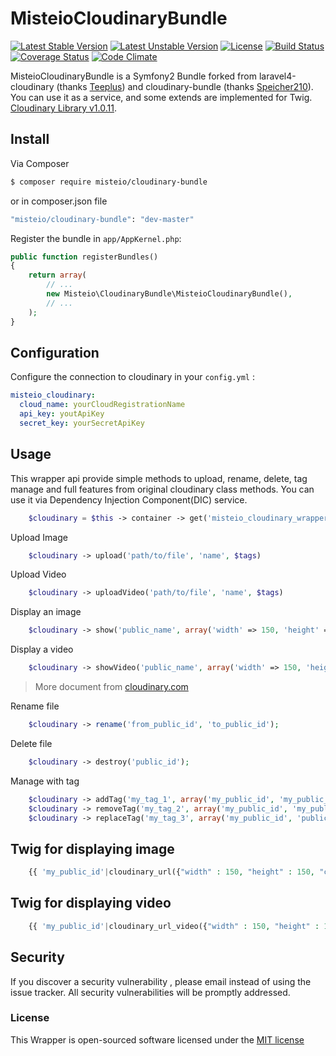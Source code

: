 MisteioCloudinaryBundle
=========
[![Latest Stable Version](https://poser.pugx.org/misteio/cloudinary-bundle/v/stable)](https://packagist.org/packages/misteio/cloudinary-bundle)
[![Latest Unstable Version](https://poser.pugx.org/misteio/cloudinary-bundle/v/unstable)](https://packagist.org/packages/misteio/cloudinary-bundle) 
[![License](https://poser.pugx.org/misteio/cloudinary-bundle/license)](https://packagist.org/packages/misteio/cloudinary-bundle)
[![Build Status](https://travis-ci.org/misteio/CloudinaryBundle.svg?branch=master)](https://travis-ci.org/misteio/CloudinaryBundle)
[![Coverage Status](https://codeclimate.com/repos/586d2bd9fa6a943e97001bc5/badges/36b972b7a31123e8d235/coverage.svg)](https://codeclimate.com/repos/586d2bd9fa6a943e97001bc5/coverage)
[![Code Climate](https://codeclimate.com/repos/586d2bd9fa6a943e97001bc5/badges/36b972b7a31123e8d235/gpa.svg)](https://codeclimate.com/repos/586d2bd9fa6a943e97001bc5/feed)

MisteioCloudinaryBundle is a Symfony2 Bundle forked from laravel4-cloudinary (thanks [Teeplus](https://github.com/teepluss/laravel4-cloudinary)) and cloudinary-bundle (thanks [Speicher210](https://github.com/Speicher210/CloudinaryBundle)). You can use it as a service, and some extends are implemented for Twig. 
[Cloudinary Library v1.0.11](http://cloudinary.com/documentation/php_integration).

## Install

Via Composer

``` bash
$ composer require misteio/cloudinary-bundle
```
or in composer.json file
``` bash
"misteio/cloudinary-bundle": "dev-master"
```

Register the bundle in `app/AppKernel.php`:

``` php
public function registerBundles()
{
    return array(
        // ...
        new Misteio\CloudinaryBundle\MisteioCloudinaryBundle(),
        // ...
    );
}
```

Configuration
-------------

Configure the connection to cloudinary in your `config.yml` :

``` yaml
misteio_cloudinary:
  cloud_name: yourCloudRegistrationName
  api_key: youtApiKey
  secret_key: yourSecretApiKey
```

## Usage

This wrapper api provide simple methods to upload, rename, delete, tag manage and full features from original cloudinary class methods.
You can use it via Dependency Injection Component(DIC) service.

```php
	$cloudinary = $this -> container -> get('misteio_cloudinary_wrapper');
```


Upload Image
```php
	$cloudinary -> upload('path/to/file', 'name', $tags)
```
Upload Video
```php
	$cloudinary -> uploadVideo('path/to/file', 'name', $tags)
```

Display an image
```php
	$cloudinary -> show('public_name', array('width' => 150, 'height' => 150, 'crop' => 'fit', 'radius' => 20));
```

Display a video
```php
	$cloudinary -> showVideo('public_name', array('width' => 150, 'height' => 150, 'crop' => 'fit', 'radius' => 20));
```

> More document from [cloudinary.com](http://cloudinary.com/documentation/image_transformations)

Rename file

```php
	$cloudinary -> rename('from_public_id', 'to_public_id');
```

Delete file
```php
	$cloudinary -> destroy('public_id');
```

Manage with tag

```php
	$cloudinary -> addTag('my_tag_1', array('my_public_id', 'my_public_id_2'));
    $cloudinary -> removeTag('my_tag_2', array('my_public_id', 'my_public_id_2'));
    $cloudinary -> replaceTag('my_tag_3', array('my_public_id', 'public_id_2'));
```

## Twig for displaying image
```php
	{{ 'my_public_id'|cloudinary_url({"width" : 150, "height" : 150, "crop" : "fill", "radius" : 20}) }}
```

## Twig for displaying video
```php
	{{ 'my_public_id'|cloudinary_url_video({"width" : 150, "height" : 150, "crop" : "fill", "radius" : 20}) }}
```

## Security

If you discover a security vulnerability , please email instead of using the issue tracker. All security vulnerabilities will be promptly addressed.


### License
This Wrapper is open-sourced software licensed under the [MIT license](http://opensource.org/licenses/MIT)
